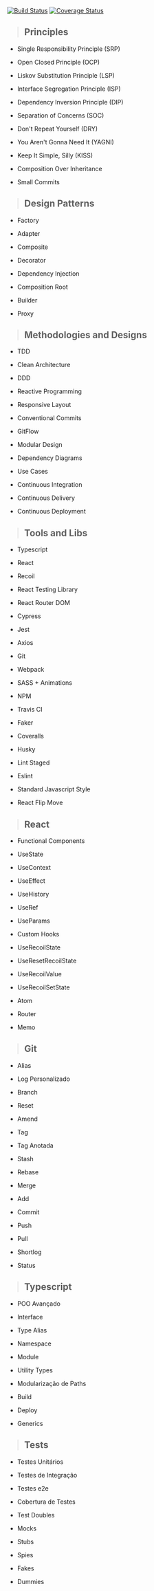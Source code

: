
[![Build Status](https://travis-ci.com/leticiamrosa/clean-architecture-fe.svg?branch=main)](https://travis-ci.com/leticiamrosa/clean-architecture-fe)
[![Coverage Status](https://coveralls.io/repos/github/leticiamrosa/clean-architecture-fe/badge.svg?branch=main)](https://coveralls.io/github/leticiamrosa/clean-architecture-fe?branch=main)
 
>  ## Principles

  

* Single Responsibility Principle (SRP)

* Open Closed Principle (OCP)

* Liskov Substitution Principle (LSP)

* Interface Segregation Principle (ISP)

* Dependency Inversion Principle (DIP)

* Separation of Concerns (SOC)

* Don't Repeat Yourself (DRY)

* You Aren't Gonna Need It (YAGNI)

* Keep It Simple, Silly (KISS)

* Composition Over Inheritance

* Small Commits

  

>  ## Design Patterns

  

* Factory

* Adapter

* Composite

* Decorator

* Dependency Injection

* Composition Root

* Builder

* Proxy

  

>  ## Methodologies and Designs

  

* TDD

* Clean Architecture

* DDD

* Reactive Programming

* Responsive Layout

* Conventional Commits

* GitFlow

* Modular Design

* Dependency Diagrams

* Use Cases

* Continuous Integration

* Continuous Delivery

* Continuous Deployment

  

>  ## Tools and Libs

  

* Typescript

* React

* Recoil

* React Testing Library

* React Router DOM

* Cypress

* Jest

* Axios

* Git

* Webpack

* SASS + Animations

* NPM

* Travis CI

* Faker

* Coveralls

* Husky

* Lint Staged

* Eslint

* Standard Javascript Style

* React Flip Move

  

>  ## React

  

* Functional Components

* UseState

* UseContext

* UseEffect

* UseHistory

* UseRef

* UseParams

* Custom Hooks

* UseRecoilState

* UseResetRecoilState

* UseRecoilValue

* UseRecoilSetState

* Atom

* Router

* Memo

  

>  ## Git

  

* Alias

* Log Personalizado

* Branch

* Reset

* Amend

* Tag

* Tag Anotada

* Stash

* Rebase

* Merge

* Add

* Commit

* Push

* Pull

* Shortlog

* Status

  

>  ## Typescript

  

* POO Avançado

* Interface

* Type Alias

* Namespace

* Module

* Utility Types

* Modularização de Paths

* Build

* Deploy

* Generics

  

>  ## Tests

  

* Testes Unitários

* Testes de Integração

* Testes e2e

* Cobertura de Testes

* Test Doubles

* Mocks

* Stubs

* Spies

* Fakes

* Dummies
